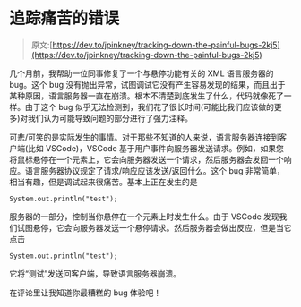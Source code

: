 # 追踪痛苦的错误

> 原文:[https://dev.to/jpinkney/tracking-down-the-painful-bugs-2kj5](https://dev.to/jpinkney/tracking-down-the-painful-bugs-2kj5)

几个月前，我帮助一位同事修复了一个与悬停功能有关的 XML 语言服务器的 bug。这个 bug 没有抛出异常，试图调试它没有产生容易发现的结果，而且出于某种原因，语言服务器一直在崩溃。根本不清楚到底发生了什么，代码就像死了一样。由于这个 bug 似乎无法检测到，我们花了很长时间(可能比我们应该做的更多)对我们认为可能导致问题的部分进行了强力注释。

可悲/可笑的是实际发生的事情。对于那些不知道的人来说，语言服务器连接到客户端(比如 VSCode)，VSCode 基于用户事件向服务器发送请求。例如，如果您将鼠标悬停在一个元素上，它会向服务器发送一个请求，然后服务器会发回一个响应。语言服务器协议规定了请求/响应应该发送/返回什么。这个 bug 非常简单，相当有趣，但是调试起来很痛苦。基本上正在发生的是

```
System.out.println("test"); 
```

服务器的一部分，控制当你悬停在一个元素上时发生什么。由于 VSCode 发现我们试图悬停，它会向服务器发送一个悬停请求。然后服务器会做出反应，但是当它点击

```
System.out.println("test"); 
```

它将“测试”发送回客户端，导致语言服务器崩溃。

在评论里让我知道你最糟糕的 bug 体验吧！